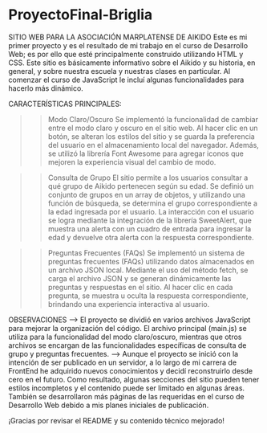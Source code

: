 # ProyectoFinal-Briglia

SITIO WEB PARA LA ASOCIACIÓN MARPLATENSE DE AIKIDO
Este es mi primer proyecto y es el resultado de mi trabajo en el curso de Desarrollo Web; es por ello que esté principalmente construido utilizando HTML y CSS. Este sitio es básicamente informativo sobre el Aikido y su historia, en general, y sobre nuestra escuela y nuestras clases en particular. Al comenzar el curso de JavaScript le incluí algunas funcionalidades para hacerlo más dinámico.

CARACTERÍSTICAS PRINCIPALES: 
>> Modo Claro/Oscuro
Se implementó la funcionalidad de cambiar entre el modo claro y oscuro en el sitio web. Al hacer clic en un botón, se alteran los estilos del sitio y se guarda la preferencia del usuario en el almacenamiento local del navegador. Además, se utilizó la librería Font Awesome para agregar iconos que mejoren la experiencia visual del cambio de modo.

>> Consulta de Grupo
El sitio permite a los usuarios consultar a qué grupo de Aikido pertenecen según su edad. Se definió un conjunto de grupos en un array de objetos, y utilizando una función de búsqueda, se determina el grupo correspondiente a la edad ingresada por el usuario. La interacción con el usuario se logra mediante la integración de la librería SweetAlert, que muestra una alerta con un cuadro de entrada para ingresar la edad y devuelve otra alerta con la respuesta correspondiente.

>> Preguntas Frecuentes (FAQs)
Se implementó un sistema de preguntas frecuentes (FAQs) utilizando datos almacenados en un archivo JSON local. Mediante el uso del método fetch, se carga el archivo JSON y se generan dinámicamente las preguntas y respuestas en el sitio. Al hacer clic en cada pregunta, se muestra u oculta la respuesta correspondiente, brindando una experiencia interactiva al usuario.

OBSERVACIONES
--> El proyecto se dividió en varios archivos JavaScript para mejorar la organización del código. El archivo principal (main.js) se utiliza para la funcionalidad del modo claro/oscuro, mientras que otros archivos se encargan de las funcionalidades específicas de consulta de grupo y preguntas frecuentes.
--> Aunque el proyecto se inició con la intención de ser publicado en un servidor, a lo largo de mi carrera de FrontEnd he adquirido nuevos conocimientos y decidí reconstruirlo desde cero en el futuro. Como resultado, algunas secciones del sitio pueden tener estilos incompletos y el contenido puede ser limitado en algunas áreas. También se desarrollaron más páginas de las requeridas en el curso de Desarrollo Web debido a mis planes iniciales de publicación.

¡Gracias por revisar el README y su contenido técnico mejorado!
